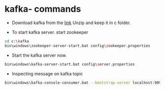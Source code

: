 # kafka- commands

- Download kafka from the [link](https://kafka.apache.org/downloads)
Unzip and keep it in c folder.
 
- To start kafka server. start zookeeper
```sh
cd c:\kafka
bin\windows\zookeeper-server-start.bat config\zookeeper.properties
```
- Start the kafka server now.
```sh
bin\windows\kafka-server-start.bat config\server.properties
```

- Inspecting message on kafka topic

```sh
bin\windows\kafka-console-consumer.bat --bootstrap-server localhost:9092 --topic <topic-name> --from-beginning
```